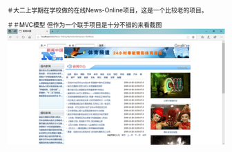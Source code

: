 ＃大二上学期在学校做的在线News-Online项目，这是一个比较老的项目。

＃＃MVC模型
但作为一个联手项目是十分不错的来看截图
![iamge](https://github.com/zhongzhimao/News-Online/blob/master/Captures/Microsoft%20Edge%202020_6_26%201_19_29.png)
